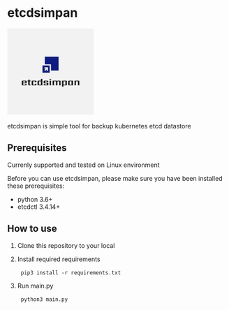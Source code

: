 # etcdsimpan  

![etcdsimpan_logo](https://github.com/lanandra/etcdsimpan/blob/main/etcdsimpan_logo.jpg?raw=true)  

etcdsimpan is simple tool for backup kubernetes etcd datastore  

## Prerequisites  
Currenly supported and tested on Linux environment  

Before you can use etcdsimpan, please make sure you have been installed these prerequisites:  
- python 3.6+  
- etcdctl 3.4.14+  

## How to use  
 
1. Clone this repository to your local  
2. Install required requirements  

        pip3 install -r requirements.txt  

3. Run main.py  

        python3 main.py  
